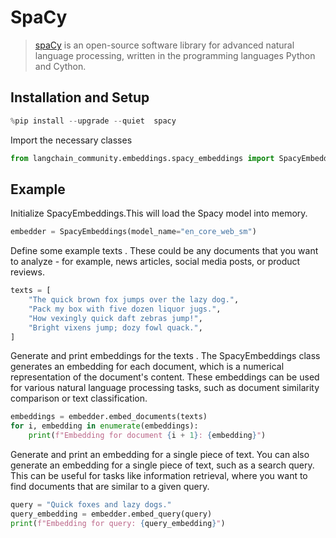 # SpaCy

>[spaCy](https://spacy.io/) is an open-source software library for advanced natural language processing, written in the programming languages Python and Cython.
 

## Installation and Setup


```python
%pip install --upgrade --quiet  spacy
```

Import the necessary classes


```python
from langchain_community.embeddings.spacy_embeddings import SpacyEmbeddings
```

## Example

Initialize SpacyEmbeddings.This will load the Spacy model into memory.


```python
embedder = SpacyEmbeddings(model_name="en_core_web_sm")
```

Define some example texts . These could be any documents that you want to analyze - for example, news articles, social media posts, or product reviews.


```python
texts = [
    "The quick brown fox jumps over the lazy dog.",
    "Pack my box with five dozen liquor jugs.",
    "How vexingly quick daft zebras jump!",
    "Bright vixens jump; dozy fowl quack.",
]
```

Generate and print embeddings for the texts . The SpacyEmbeddings class generates an embedding for each document, which is a numerical representation of the document's content. These embeddings can be used for various natural language processing tasks, such as document similarity comparison or text classification.


```python
embeddings = embedder.embed_documents(texts)
for i, embedding in enumerate(embeddings):
    print(f"Embedding for document {i + 1}: {embedding}")
```

Generate and print an embedding for a single piece of text. You can also generate an embedding for a single piece of text, such as a search query. This can be useful for tasks like information retrieval, where you want to find documents that are similar to a given query.


```python
query = "Quick foxes and lazy dogs."
query_embedding = embedder.embed_query(query)
print(f"Embedding for query: {query_embedding}")
```
